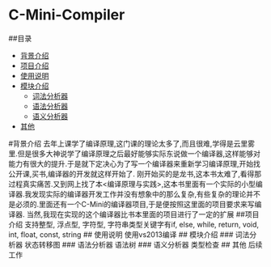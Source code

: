 # C-Mini-Compiler 

##<a name = "index"/>目录
* [背景介绍](#背景介绍)
* [项目介绍](#项目介绍)
* [使用说明](#使用说明)
* [模块介绍](#模块介绍)
    * [词法分析器](#词法分析器)
    * [语法分析器](#语法分析器)
    * [语义分析器](#语义分析器)
* [其他](#其他)

<a name = "背景介绍"/>
#背景介绍
      去年上课学了编译原理,这门课的理论太多了,而且很难,学得是云里雾里.但是很多大神说学了编译原理之后最好能够实际东说做一个编译器,这样能够对能力有很大的提升.于是就下定决心为了写一个编译器来重新学习编译原理,开始找公开课,买书,编译器的开发就这样开始了.
      刚开始买的是龙书,这本书太难了,看得那过程真实痛苦.又到网上找了本<编译原理与实践>,这本书里面有一个实际的小型编译器.我发现实际的编译器开发工作并没有想象中的那么复杂,有些复杂的理论并不是必须的.里面还有一个C-Mini的编译器项目,于是便按照这里面的项目要求来写编译器.
      当然,我现在实现的这个编译器比书本里面的项目进行了一定的扩展

<a name = "项目介绍"/>
##项目介绍
支持整型, 浮点型, 字符型, 字符串类型关键字有if, else, while, return, void, int, float, const, string

<a name = "使用说明/">
## 使用说明
使用vs2013编译

<a name = "模块介绍"/>
## 模块介绍

<a name = "词法分析器"/>
### 词法分析器
状态转移图

<a name = "语法分析器"/>
### 语法分析器
语法树

<a name = "语义分析器"/>
### 语义分析器
类型检查

<a name = "其他"/>
## 其他
后续工作

